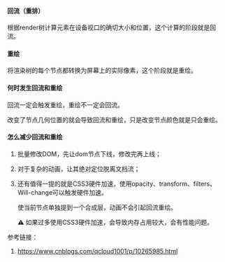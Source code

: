#### 回流（重排）

根据render树计算元素在设备视口的确切大小和位置，这个计算的阶段就是回流。



#### 重绘

将渲染树的每个节点都转换为屏幕上的实际像素，这个阶段就是重绘。



#### 何时发生回流和重绘

回流一定会触发重绘，重绘不一定会回流。

改变了节点几何位置的就会导致回流和重绘，只是改变节点颜色就是只会重绘。



#### 怎么减少回流和重绘

1. 批量修改DOM，先让dom节点下线，修改完再上线；

2. 对于复杂的动画，让其绝对定位脱离文档流；

3. 还有值得一提的就是CSS3硬件加速，使用opacity、transform、filters、Will-change可以触发硬件加速。

   使当前节点单独提到一个合成层，动画不会引起回流重绘。

   ⚠️ 如果过多使用CSS3硬件加速，会导致内存占用较大，会有性能问题。



参考链接：

1. https://www.cnblogs.com/qcloud1001/p/10265985.html